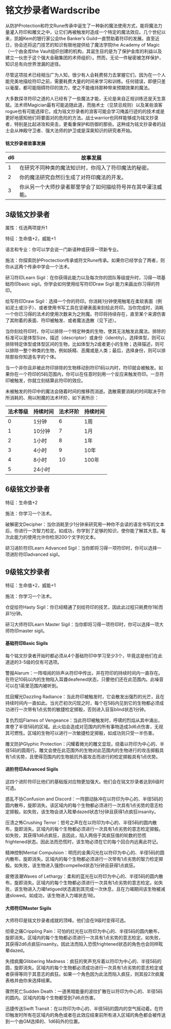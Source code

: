 # 铭文抄录者Wardscribe

从防护Protection和符文Rune传承中诞生了一种新的魔法使用方式，能将魔法力量灌入符印和雕文之中，让它们再被触发时造成一个特定的魔法效应。几个世纪以来，凯姆Kem的银行家公会the
Banker’s
Guild一直赞助着符印的发展。直至近日，协会还将这门技艺的知识有限地提供给了魔法学院the
Academy of Magic（一个由金库the
Vault组织创建的机构，其诞生目的是为了保护金库的利益以及建立一伙忠于这个强大金融集团的术师组织）。然而，无论一件秘密被怎样保护，知识总有向世界泄漏的途径。

尽管这项技术已经相当广为人知，很少有人会耗费努力去掌握它们，因为在一个人能完美地描绘符印之前，需要耗费大量的时间来学习和训练。任何错误，即便只差以毫厘，都可能阻碍符印的效力，使之不能维持那种带来预期效果的魔法。

大多数探寻符印之道的人已经有了一些魔法才能，无论是来自正规训练还是天生禀赋。法术师Magician最有可能追随此道，而施术士（见禁忌规则）以及某些浪客rogue也有可能选择它。成为铭文抄录者的浪客可能会学习掩盖行迹的的技术或是更好地感知他们将要面对的危险的方法。战士warrior也同样能够成为铭文抄录者，特别是比起进攻和突击，更看重保护和防御的那些。这种成为铭文抄录者的战士会从神殿守卫者、强大法师的护卫或是深奥知识的研究者开始。

#### 铭文抄录者故事发展

<table>
<thead>
<tr class="header">
<th>d6</th>
<th>故事发展</th>
</tr>
</thead>
<tbody>
<tr class="odd">
<td>1</td>
<td>在研究不同种类的魔法知识时，你闯入了符印魔法的秘密。</td>
</tr>
<tr class="even">
<td>2</td>
<td>你的魔法研究自然衍生成了对符印魔法的开发。</td>
</tr>
<tr class="odd">
<td>3</td>
<td>你从另一个大师抄录者那里学会了如何描绘符号并在其中灌注威能。</td>
</tr>
</tbody>
</table>

## 3级铭文抄录者

属性：任选两项提升1

特征：生命值+2，威能+1

语言和专业：你可以学会说一门新语种或获得一项新专业。

施法：你探索防护Proctection传承或符文Rune传承。如果你已经学会了两者，则你从这两个传承中学会一个法术。

研习符印Learn
Sigil：在你获得此能力以及每次你的团队等级提升时，习得一项基础符印basic
sigil。你学会如何使用绘写符印Draw Sigil 能力来画出你习得的符印。

绘写符印Draw
Sigil：选择一个你的符印。你消耗1分钟使用触笔在柔软表面（例如泥土或沙子）、或者使用书写工具在坚硬表面来刻绘此符印。当你完成时，消耗一个你已习得的法术的使用次数来为之附魔。符印将持续存在，直至某个来源伤害了其附着的表面、符印被触发、或者魔法逸散（见下述）。

当你刻绘符印时，你可以排除一个特定种类的生物，使其无法触发此魔法。排除的标准可以是体型Size，描述（descriptor）或身份（identity）。选择体型，则可以排除特定体型或体型区间的生物，比如体型为2或者更小的生物；选择描述，则可以排除一整个种类的生物，例如妖精、恶魔或是人类；最后，选择身份，则可以排除那些你知道名字的个体。

当一个非你且非被此符印排除的生物移动到符印1码以内时，符印就会被触发。如果你在一个符印的5码范围内，你可以在任意时刻用一个反应来触发符印。一旦符印被触发，你就立刻结算此符印的效应。

未被触发的符印中的魔法会随着时间的推移而消逝。逸散需要消耗的时间取决于你所消耗的、用以附魔的法术环阶，如下表所示：

<table>
<thead>
<tr class="header">
<th>法术等级</th>
<th>持续时间</th>
<th>法术环阶</th>
<th>持续时间</th>
</tr>
</thead>
<tbody>
<tr class="odd">
<td>0</td>
<td>1分钟</td>
<td>6</td>
<td>1周</td>
</tr>
<tr class="even">
<td>1</td>
<td>10分钟</td>
<td>7</td>
<td>1月</td>
</tr>
<tr class="odd">
<td>2</td>
<td>1小时</td>
<td>8</td>
<td>1年</td>
</tr>
<tr class="even">
<td>3</td>
<td>4小时</td>
<td>9</td>
<td>10年</td>
</tr>
<tr class="odd">
<td>4</td>
<td>8小时</td>
<td>10</td>
<td>100年</td>
</tr>
<tr class="even">
<td>5</td>
<td>24小时</td>
<td> </td>
<td> </td>
</tr>
</tbody>
</table>

## 6级铭文抄录者

特征：生命值+2

施法：你学习一个法术。

破解密文Decipher：当你消耗至少1分钟来研究用一种你不会读的语言书写的文本后，你进行一次智力检定。如成功，你学到了足够的知识，使你能了解其大意。每次此能力的使用允许你检测200个文字的文本。

研习进阶符印Learn Advanced
Sigil：当你即将习得一项符印时，你可以选择一项进阶符印advanced sigil。

## 9级铭文抄录者

特征：生命值+2，威能+1

施法：你学习一个法术。

仓促绘符Hasty
Sigil：你已经精通了刻绘符印的技艺，因此此过程只耗费你1轮而非1分钟。

研习大师符印Learn Master
Sigil：当你即将习得一项符印时，你可以选择一项大师符印master sigil。

#### 基础符印Basic Sigils

每个铭文抄录者开始时都必须从4个基础符印中学习至少3个，毕竟这是他们在此道途的3-5级的仅有可选项。

警报Alarum：一阵喧闹的铃声从符印中传出，并在符印的持续时间内一直存在。在符记10码以内的生物陷入耳聋deafened状态，只要他们还在此范围内。此噪音可以在1英里范围内被听到。

炫目耀光Dazzling
Radiance：当此符印被触发时，它会散发出强烈的光芒，且在持续时间内一直如此。当光芒初次闪现之时，每个在5码内见到它的生物都必须成功进行一次带有1点劣势的敏捷检定掷骰，否则进入目盲blind状态1分钟。

复仇烈焰Flames of
Vengeance：当此符印被触发时，呼啸的烈焰从其中涌出，席卷了半径5码的区域。此火焰会造成对范围内的所有事物造成3d6点伤害，无视其可燃性。区域的生物可以进行一次敏捷检定掷骰，如成功则只受一半伤害。

雕文防护Glyphic
Protection：闪耀着微光的雕文显现，绕着以符印为中心的、半径5码的圆周行。雕文会使在此范围外的生物对此范围内的生物进行的攻击掷骰具有1点劣势，且使得范围内的生物抵抗外面攻击而进行的检定掷骰具有1点优势。

#### 进阶符印Advanced Sigils

这四个进阶符印比他们的基础版对应物更加强大。他们会在铭文抄录者达到6级时可选。

惑乱不协Confusion and
Discord：一阵颤动脉冲在以符印为中心的、半径5码的圆内散布，旋即消失。该区域内的每个生物都必须进行一次具有1点劣势的意志检定掷骰。如失败，该生物会进入眩晕dazed状态1分钟且获得1点疯狂insanity。

压溃之怖Crushing
Terror：怒号之声在在以符印为中心的、半径5码的圆内散布，旋即消失。区域内的每个生物都必须进行一次具有1点劣势的意志检定掷骰。如失败，其获得1d6点疯狂，且因此，陷入两倍于其疯狂值的轮数的恐慌frightened状态。因此法而恐慌时，该生物必须在它的每个回合内远离此符记。

精神控制Mental
Compulsion：明亮的金黄闪光在以符印为中心的、半径5码的圆内散布，旋即消失。区域内的每个生物都必须进行一次带有1点劣势的智力检定掷骰。如失败，该生物进入强控compelled状态1分钟且获得1点疯狂。

疲倦浪潮Waves of
Lethargy：柔和的蓝光在以符印为中心的、半径5码的圆内散布，旋即消失。区域内的每个生物都必须进行一次具有1点劣势的意志检定。如失败，该生物进入力竭fatigued状态直到其完成一次休息，且在力竭期间该生物被减速slowed。如成功，该生物进入力竭状态1轮。

#### 大师符印Master Sigils

大师符印是铭文抄录者成就的顶峰。他们会在9级时变得可选。

彻骨之痛Crippling
Pain：可怕的红光在以符印为中心的、半径5码的圆内散布，旋即消失。区域内的每个生物都必须进行一次具有1点劣势的意志检定。如失败，其获得2d6点疯狂insanity。因此法而陷入恐慌frightened状态的角色也会同样眩晕dazed。

失措疯魔Glibbering
Madness：疯狂的笑声充斥着以符印为中心的、半径5码的圆，旋即消失。区域内的每个生物都必须成功进行一次具有1点劣势的意志检定或者获得等同于其意志的疯狂。如果一个角色因为此法而陷入疯狂，则其投2次疯魔表格并由你来选择结果。

骤然死亡Sudden
Death：一道黑暗能量的波纹扩散在以符印为中心的、半径5码的圆内。区域内的每个生物都受到7d6点伤害。

迅捷传送Swift
Transit：在以符印为中心的、半径5码的圆内的空气摇动着。在符印触发时所有在区域内的角色或者在此效应结束前所有进入区域的角色都会被传送到一个由GM选择的、1d6码外的位置。
